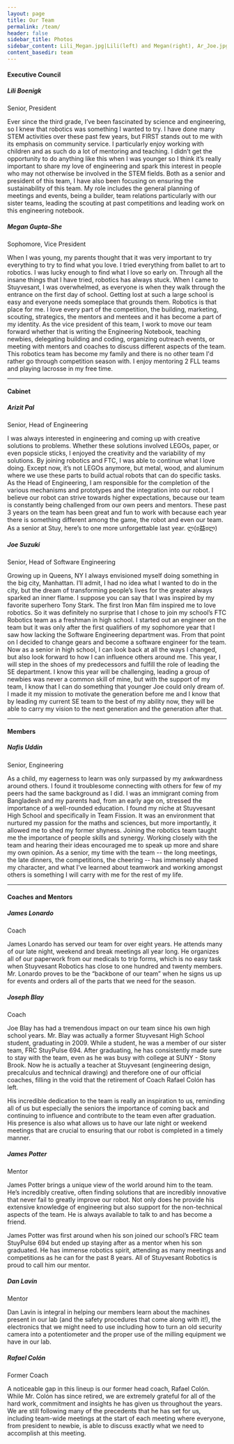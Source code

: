 ```yaml
---
layout: page
title: Our Team
permalink: /team/
header: false
sidebar_title: Photos
sidebar_content: Lili_Megan.jpg|Lili(left) and Megan(right), Ar_Joe.jpg|Joe(left) and Arzit(right), blay.jpg|Mr. Blay
content_basedir: team
---
```


#### Executive Council

##### Lili Boenigk
Senior, President

Ever since the third grade, I’ve been fascinated by science and engineering, so I knew that robotics was something I wanted to try. I have done many STEM activities over these past few years, but FIRST stands out to me with its emphasis on community service. I particularly enjoy working with children and as such do a lot of mentoring and teaching. I didn’t get the opportunity to do anything like this when I was younger so I think it’s really important to share my love of engineering and spark this interest in people who may not otherwise be involved in the STEM fields.  Both as a senior and president of this team, I have also been focusing on ensuring the sustainability of this team. My role includes the general planning of meetings and events, being a builder, team relations particularly with our sister teams, leading the scouting at past competitions and leading work on this engineering notebook.

##### Megan Gupta-She
Sophomore, Vice President

When I was young, my parents thought that it was very important to try everything to try to find what you love. I tried everything from ballet to art to robotics. I was lucky enough to find what I love so early on. Through all the insane things that I have tried, robotics has always stuck. When I came to Stuyvesant, I was overwhelmed, as everyone is when they walk through the entrance on the first day of school. Getting lost at such a large school is easy and everyone needs someplace that grounds them. Robotics is that place for me. I love every part of the competition, the building, marketing, scouting, strategics, the mentors and mentees and it has become a part of my identity. As the vice president of this team, I work to move our team forward whether that is writing the Engineering Notebook, teaching newbies, delegating building and coding, organizing outreach events, or meeting with mentors and coaches to discuss different aspects of the team. This robotics team has become my family and there is no other team I'd rather go through competition season with. I enjoy mentoring 2 FLL teams and playing lacrosse in my free time.

---

#### Cabinet

##### Arizit Pal
Senior, Head of Engineering

I was always interested in engineering and coming up with creative solutions to problems. Whether these solutions involved LEGOs, paper, or even popsicle sticks, I enjoyed the creativity and the variability of my solutions. By joining robotics and FTC, I was able to continue what I love doing. Except now, it’s not LEGOs anymore, but metal, wood, and aluminum where we use these parts to build actual robots that can do specific tasks. As the Head of Engineering, I am responsible for the completion of the various mechanisms and prototypes and the integration into our robot. I believe our robot can strive towards higher expectations, because our team is constantly being challenged from our own peers and mentors. These past 3 years on the team has been great and fun to work with because each year there is something different among the game, the robot and even our team. As a senior at Stuy, here’s to one more unforgettable last year. ლ(ಠ益ಠლ)

##### Joe Suzuki
Senior, Head of Software Engineering

Growing up in Queens, NY I always envisioned myself doing something in the big city, Manhattan. I’ll admit, I had no idea what I wanted to do in the city, but the dream of transforming people’s lives for the greater always sparked an inner flame. I suppose you can say that I was inspired by my favorite superhero Tony Stark. The first Iron Man film inspired me to love robotics. So it was definitely no surprise that I chose to join my school’s FTC Robotics team as a freshman in high school. I started out an engineer on the team but it was only after the first qualifiers of my sophomore year that I saw how lacking the Software Engineering department was. From that point on I decided to change gears and become a software engineer for the team. Now as a senior in high school, I can look back at all the ways I changed, but also look forward to how I can influence others around me. This year, I will step in the shoes of my predecessors and fulfill the role of leading the SE department. I know this year will be challenging, leading a group of newbies was never a common skill of mine, but with the support of my team, I know that I can do something that younger Joe could only dream of. I made it my mission to motivate the generation before me and I know that by leading my current SE team to the best of my ability now, they will be able to carry my vision to the next generation and the generation after that.

---

#### Members

##### Nafis Uddin
Senior, Engineering

As a child, my eagerness to learn was only surpassed by my awkwardness around others. I found it troublesome connecting with others for few of my peers had the same background as I did. I was an immigrant coming from Bangladesh and my parents had, from an early age on, stressed the importance of a well-rounded education. I found my niche at Stuyvesant High School and specifically in Team Fission. It was an environment that nurtured my passion for the maths and sciences, but more importantly, it allowed me to shed my former shyness. Joining the robotics team taught me the importance of people skills and synergy. Working closely with the team and hearing their ideas encouraged me to speak up more and share my own opinion. As a senior, my time with the team -- the long meetings, the late dinners, the competitions, the cheering -- has immensely shaped my character, and what I’ve learned about teamwork and working amongst others is something I will carry with me for the rest of my life. 

---

#### Coaches and Mentors

##### James Lonardo
Coach

James Lonardo has served our team for over eight years. He attends many of our late night, weekend and break meetings all year long. He organizes all of our paperwork from our medicals to trip forms, which is no easy task when Stuyvesant Robotics has close to one hundred and twenty members. Mr. Lonardo proves to be the “backbone of our team” when he signs us up for events and orders all of the parts that we need for the season.

##### Joseph Blay
Coach

Joe Blay has had a tremendous impact on our team since his own high school years. Mr. Blay was actually a former Stuyvesant High School student, graduating in 2009. While a student, he was a member of our sister team, FRC StuyPulse 694. After graduating, he has consistently made sure to stay with the team, even as he was busy with college at SUNY - Stony Brook. Now he is actually a teacher at Stuyvesant (engineering design, precalculus and technical drawing) and therefore one of our official coaches, filling in the void that the retirement of Coach Rafael Colón has left.

His incredible dedication to the team is really an inspiration to us, reminding all of us but especially the seniors the importance of coming back and continuing to influence and contribute to the team even after graduation. His presence is also what allows us to have our late night or weekend meetings that are crucial to ensuring that our robot is completed in a timely manner.

##### James Potter
Mentor

James Potter brings a unique view of the world around him to the team. He’s incredibly creative, often finding solutions that are incredibly innovative that never fail to greatly improve our robot. Not only does he provide his extensive knowledge of engineering but also support for the non-technical aspects of the team. He is always available to talk to and has become a friend.

James Potter was first around when his son joined our school’s FRC team StuyPulse 694 but ended up staying after as a mentor when his son graduated. He has immense robotics spirit, attending as many meetings and competitions as he can for the past 8 years. All of Stuyvesant Robotics is proud to call him our mentor.

##### Dan Lavin
Mentor

Dan Lavin is integral in helping our members learn about the machines present in our lab (and the safety procedures that come along with it!), the electronics that we might need to use including how to turn an old security camera into a potentiometer and the proper use of the milling equipment we have in our lab.

##### Rafael Colón
Former Coach

A noticeable gap in this lineup is our former head coach, Rafael Colón. While Mr. Colón has since retired, we are extremely grateful for all of the hard work, commitment and insights he has given us throughout the years. We are still following many of the precedents that he has set for us, including team-wide meetings at the start of each meeting where everyone, from president to newbie, is able to discuss exactly what we need to accomplish at this meeting.
